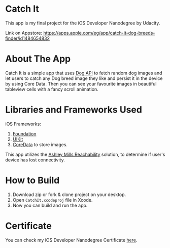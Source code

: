 # Catch It

This app is my final project for the iOS Developer Nanodegree by Udacity.

Link on Appstore: https://apps.apple.com/eg/app/catch-it-dog-breeds-finder/id1484654832

# About The App

Catch It is a simple app that uses [Dog API](https://dog.ceo/dog-api/) to fetch random dog images and let users to catch any Dog breed image they like and persist it in the device by using Core Data. Then you can see your favourite images in beautiful tableview cells with a fancy scroll animation. 

# Libraries and Frameworks Used

iOS Frameworks:
1. [Foundation](https://developer.apple.com/documentation/foundation)
2. [UIKit](https://developer.apple.com/documentation/uikit)
3. [CoreData](https://developer.apple.com/documentation/coredata) to store images.

This app utilizes the [Ashley Mills Reachability](https://github.com/ashleymills/Reachability.swift) solution, to determine if user's device has lost connectivity.

# How to Build

1. Download zip or fork & clone project on your desktop.
2. Open `CatchIt.xcodeproj` file in Xcode.
3. Now you can build and run the app.

# Certificate
You can check my iOS Developer Nanodegree Certificate [here](https://confirm.udacity.com/2DTEPF5).
